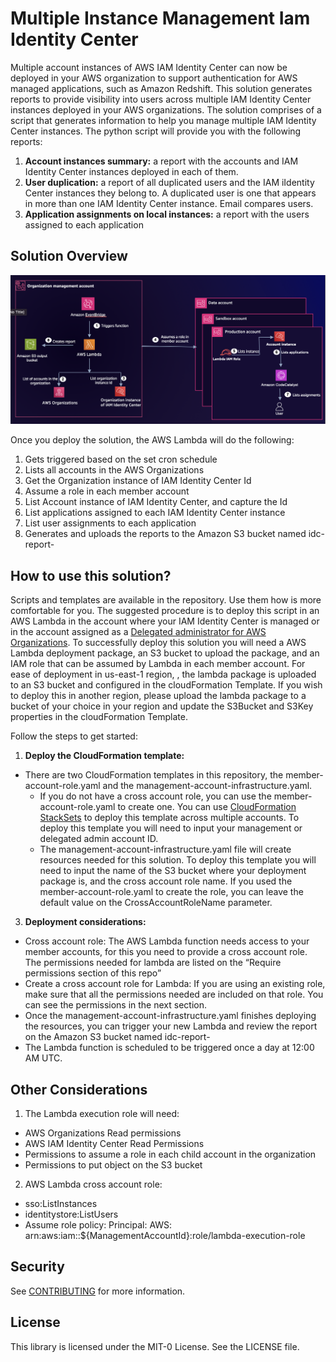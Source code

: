 # Multiple Instance Management Iam Identity Center


Multiple account instances of AWS IAM Identity Center can now be deployed in your AWS organization to support authentication for AWS managed applications, such as Amazon Redshift. This solution generates reports to provide visibility into users across multiple IAM Identity Center instances deployed in your AWS organizations. The solution comprises of a script that generates information to help you manage multiple IAM Identity Center instances. The python script will provide you with the following reports:


1.	**Account instances summary:** a report with the accounts and IAM Identity Center instances deployed in each of them.
2.	**User duplication:** a report of all duplicated users and the IAM iIdentity Center instances they belong to. A duplicated user is one that appears in more than one IAM Identity Center instance. Email compares users.
3.	**Application assignments on local instances:** a report with the users assigned to each application

## Solution Overview
![alt diagram](/RepoDiagram.png)



Once you deploy the solution, the AWS Lambda will do the following:
1.	Gets triggered based on the set cron schedule
2.	Lists all accounts in the AWS Organizations
3.	Get the Organization instance of IAM Identity Center Id
4.	Assume a role in each member account
5.	List Account instance of IAM Identity Center, and capture the Id
6.	List applications assigned to each IAM Identity Center instance
7.	List user assignments to each application
8.	Generates and uploads the reports to the Amazon S3 bucket named idc-report-<StackId>

## How to use this solution?

Scripts and templates are available in the repository. Use them how is more comfortable for you. The suggested procedure is to deploy this script in an AWS Lambda in the account where your IAM Identity Center is managed or in the account assigned as a [Delegated administrator for AWS Organizations](https://docs.aws.amazon.com/organizations/latest/userguide/orgs_delegate_policies.html). 
To successfully deploy this solution you will need a AWS Lambda deployment package, an S3 bucket to upload the package, and an IAM role that can be assumed by Lambda in each member account. For ease of deployment in us-east-1 region, , the lambda package is uploaded to an S3 bucket and configured in the cloudFormation Template. If you wish to deploy this in another region, please upload the lambda package to a bucket of your choice in your region and update the S3Bucket and S3Key properties in the cloudFormation Template.


Follow the steps to get started:


1. **Deploy the CloudFormation template:** 
- There are two CloudFormation templates in this repository, the member-account-role.yaml and the management-account-infrastructure.yaml. 
    - If you do not have a cross account role, you can use the member-account-role.yaml to create one. You can use [CloudFormation StackSets](https://docs.aws.amazon.com/AWSCloudFormation/latest/UserGuide/what-is-cfnstacksets.html) to deploy this template across multiple accounts. To deploy this template you will need to input your management or delegated admin account ID.
    - The management-account-infrastructure.yaml file will create resources needed for this solution. To deploy this template you will need to input the name of the S3 bucket where your deployment package is, and the cross account role name. If you used the member-account-role.yaml to create the role, you can leave the default value on the CrossAccountRoleName parameter. 

3.	**Deployment considerations:**
-	Cross account role: The AWS Lambda function needs access to your member accounts, for this you need to provide a cross account role. The permissions needed for lambda are listed on the “Require permissions section of this repo”
-	Create a cross account role for Lambda: If you are using an existing role, make sure that all the permissions needed are included on that role. You can see the permissions in the next section.
-	Once the management-account-infrastructure.yaml finishes deploying the resources, you can trigger your new Lambda and  review the report on the Amazon S3 bucket named idc-report-<StackId>
- The Lambda function is scheduled to be triggered once a day at 12:00 AM UTC. 

## Other Considerations

1.	The Lambda execution role will need:
-	AWS Organizations Read permissions
-	AWS IAM Identity Center Read Permissions
-	Permissions to assume a role in each child account in the organization
-   Permissions to put object on the S3 bucket
2. AWS Lambda cross account role:
- sso:ListInstances
- identitystore:ListUsers
- Assume role policy: Principal: AWS: arn:aws:iam::${ManagementAccountId}:role/lambda-execution-role

## Security

See [CONTRIBUTING](CONTRIBUTING.md#security-issue-notifications) for more information.

## License

This library is licensed under the MIT-0 License. See the LICENSE file.

